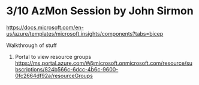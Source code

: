 # 3/10 AzMon Session by John Sirmon 

<https://docs.microsoft.com/en-us/azure/templates/microsoft.insights/components?tabs=bicep>

Walkthrough of stuff

1. Portal to view resource groups  <https://ms.portal.azure.com/#@microsoft.onmicrosoft.com/resource/subscriptions/824b566c-6dcc-4b6c-9600-0fc2664df92a/resourceGroups>
